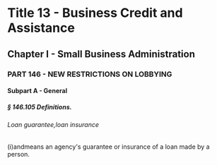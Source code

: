 
# Title 13 - Business Credit and Assistance
## Chapter I - Small Business Administration
### PART 146 - NEW RESTRICTIONS ON LOBBYING
#### Subpart A - General
##### § 146.105 Definitions.
###### Loan guarantee,loan insurance

(i)andmeans an agency's guarantee or insurance of a loan made by a person.

